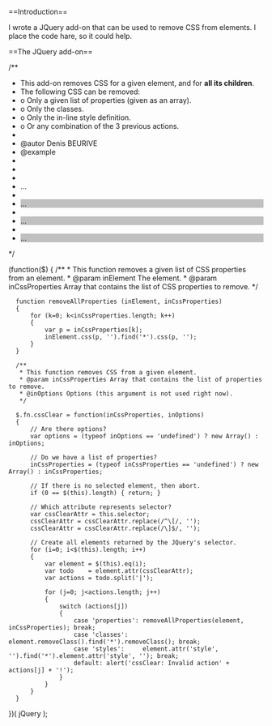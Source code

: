 
==Introduction==

I wrote a JQuery add-on that can be used to remove CSS from elements. I place the code hare, so it could help.

==The JQuery add-on==

  /**
   * This add-on removes CSS for a given element, and for **all its children**.
   * The following CSS can be removed:
   *   o Only a given list of properties (given as an array).
   *   o Only the classes.
   *   o Only the in-line style definition.
   *   o Or any combination of the 3 previous actions.
   *
   * @autor Denis BEURIVE
   * @example
   *   <script type="text/javascript" src="jquery-1.4.4.min.js"></script>
   *   <script type="text/javascript" src="cssClear.js"></script>
   *   <script language="javascript">
   *       $(function()
   *       {
   *           var cssProperties = new Array('font-style','border-right-width','background','padding-right','border','margin','border-right','height','margin-top','border-left-width','margin-right','color','width','position','display','padding-left','float','border-width','content','overflow-x','margin-left','border-bottom','border-color','border-style','background-color','font-family','padding','font','visibility','overflow','white-space','line-height','padding-top','margin-bottom','border-collapse','text-align','border-spacing','font-size','font-weight','clear','text-decoration','vertical-align');
   *           var otheCssProperties = new Array('font-style','border-right-width');
   *           $('[cssCleaning]').cssClear(cssProperties);
   *           $('[otherCssCleaning]').cssClear(otheCssProperties);
   *       });
   *   </script>
   *   ...
   *   <!-- Remove everything (properties, classes and in-line styles). -->
   *   <div cssCleaning="properties|classes|styles" class="span-20" style="background-color:#c0c0c0">...</div>
   *   <!-- Remove only properties and classes. -->
   *   <div cssCleaning="properties|classes" class="span-20" style="background-color:#c0c0c0">...</div>
   *   <!-- Remove only properties. -->
   *   <div otherCssCleaning="properties" class="span-20" style="background-color:#c0c0c0">...</div>
   */
   
  (function($)
  {
      /**
       * This function removes a given list of CSS properties from an element.
       * @param inElement The element.
       * @param inCssProperties Array that contains the list of CSS properties to remove.
       */
  
      function removeAllProperties (inElement, inCssProperties)
      {
          for (k=0; k<inCssProperties.length; k++)
          {
              var p = inCssProperties[k];
              inElement.css(p, '').find('*').css(p, '');
          }
      }
      
      /**
       * This function removes CSS from a given element.
       * @param inCssProperties Array that contains the list of properties to remove.
       * @inOptions Options (this argument is not used right now).
       */
      
      $.fn.cssClear = function(inCssProperties, inOptions)
      {
          // Are there options?
          var options = (typeof inOptions == 'undefined') ? new Array() : inOptions;
          
          // Do we have a list of properties?
          inCssProperties = (typeof inCssProperties == 'undefined') ? new Array() : inCssProperties;
          
          // If there is no selected element, then abort.
          if (0 == $(this).length) { return; }
  
          // Which attribute represents selector?
          var cssClearAttr = this.selector;
          cssClearAttr = cssClearAttr.replace(/^\[/, '');
          cssClearAttr = cssClearAttr.replace(/\]$/, '');
          
          // Create all elements returned by the JQuery's selector.
          for (i=0; i<$(this).length; i++)
          {
              var element = $(this).eq(i);
              var todo    = element.attr(cssClearAttr);
              var actions = todo.split('|');
              
              for (j=0; j<actions.length; j++)
              {
                  switch (actions[j])
                  {
                      case 'properties': removeAllProperties(element, inCssProperties); break;
                      case 'classes':    element.removeClass().find('*').removeClass(); break;
                      case 'styles':     element.attr('style', '').find('*').element.attr('style', ''); break;
                      default: alert('cssClear: Invalid action' + actions[j] + '!');
                  }
              }
          }
      }
  })( jQuery );

